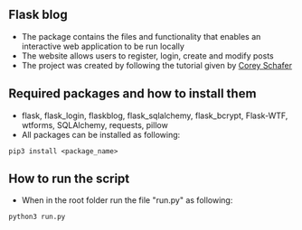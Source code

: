 
## Flask blog
- The package contains the files and functionality that enables an interactive web application to be run locally
- The website allows users to register, login, create and modify posts
- The project was created by following the tutorial given by [Corey Schafer](https://github.com/CoreyMSchafer)

## Required packages and how to install them
- flask, flask_login, flaskblog, flask_sqlalchemy, flask_bcrypt, Flask-WTF, wtforms, SQLAlchemy, requests, pillow
- All packages can be installed as following:
```
pip3 install <package_name>
```

## How to run the script
- When in the root folder run the file "run.py" as following:
```
python3 run.py
```
